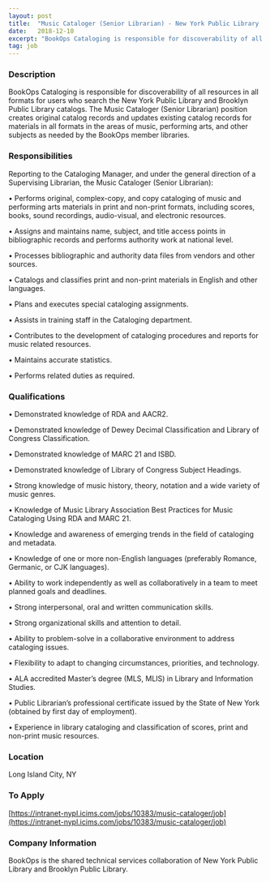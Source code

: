 ```yaml
---
layout: post
title:  "Music Cataloger (Senior Librarian) - New York Public Library | BookOps"
date:   2018-12-10
excerpt: "BookOps Cataloging is responsible for discoverability of all resources in all formats for users who search the New York Public Library and Brooklyn Public Library catalogs. The Music Cataloger (Senior Librarian) position creates original catalog records and updates existing catalog records for materials in all formats in the areas of..."
tag: job
---
```


### Description   

BookOps Cataloging is responsible for discoverability of all resources in all formats for users who search the New York Public Library and Brooklyn Public Library catalogs. The Music Cataloger (Senior Librarian) position creates original catalog records and updates existing catalog records for materials in all formats in the areas of music, performing arts, and other subjects as needed by the BookOps member libraries.


### Responsibilities   

Reporting to the Cataloging Manager, and under the general direction of a Supervising Librarian, the Music Cataloger (Senior Librarian):

•  Performs original, complex-copy, and copy cataloging of music and performing arts materials in print and non-print formats, including scores, books, sound recordings, audio-visual, and electronic resources.

•  Assigns and maintains name, subject, and title access points in bibliographic records and performs authority work at national level.

•  Processes bibliographic and authority data files from vendors and other sources.

•  Catalogs and classifies print and non-print materials in English and other languages.

•  Plans and executes special cataloging assignments.

•  Assists in training staff in the Cataloging department.

•  Contributes to the development of cataloging procedures and reports for music related resources.

•  Maintains accurate statistics.

•  Performs related duties as required.


### Qualifications   


•  Demonstrated knowledge of RDA and AACR2.

•  Demonstrated knowledge of Dewey Decimal Classification and Library of Congress Classification.

•  Demonstrated knowledge of MARC 21 and ISBD.

•  Demonstrated knowledge of Library of Congress Subject Headings.

•  Strong knowledge of music history, theory, notation and a wide variety of music genres.

•  Knowledge of Music Library Association Best Practices for Music Cataloging Using RDA and MARC 21.

•  Knowledge and awareness of emerging trends in the field of cataloging and metadata.

•  Knowledge of one or more non-English languages (preferably Romance, Germanic, or CJK languages).

•  Ability to work independently as well as collaboratively in a team to meet planned goals and deadlines.

•  Strong interpersonal, oral and written communication skills.

•  Strong organizational skills and attention to detail.

•  Ability to problem-solve in a collaborative environment to address cataloging issues.

•  Flexibility to adapt to changing circumstances, priorities, and technology.

•  ALA accredited Master’s degree (MLS, MLIS) in Library and Information Studies.

•  Public Librarian’s professional certificate issued by the State of New York (obtained by first day of employment).

•  Experience in library cataloging and classification of scores, print and non-print music resources.





### Location   

Long Island City, NY




### To Apply   

[https://intranet-nypl.icims.com/jobs/10383/music-cataloger/job](https://intranet-nypl.icims.com/jobs/10383/music-cataloger/job)


### Company Information   

BookOps is the shared technical services collaboration of New York Public Library and Brooklyn Public Library.



